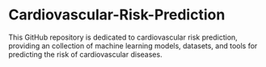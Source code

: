 # Cardiovascular-Risk-Prediction
This GitHub repository is dedicated to cardiovascular risk prediction, providing an collection of machine learning models, datasets, and tools for predicting the risk of cardiovascular diseases.
